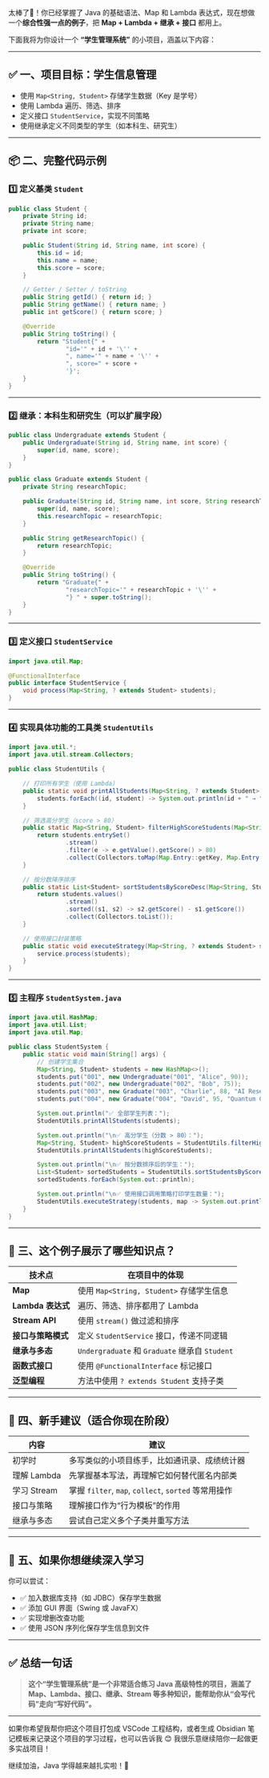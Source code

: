 太棒了👏！你已经掌握了 Java 的基础语法、Map 和 Lambda 表达式，现在想做一个**综合性强一点的例子**，把 **Map + Lambda + 继承 + 接口** 都用上。

下面我将为你设计一个 **“学生管理系统”** 的小项目，涵盖以下内容：

---

## ✅ 一、项目目标：学生信息管理

- 使用 `Map<String, Student>` 存储学生数据（Key 是学号）
- 使用 Lambda 遍历、筛选、排序
- 定义接口 `StudentService`，实现不同策略
- 使用继承定义不同类型的学生（如本科生、研究生）

---

## 📦 二、完整代码示例

### 1️⃣ 定义基类 `Student`

```java
public class Student {
    private String id;
    private String name;
    private int score;

    public Student(String id, String name, int score) {
        this.id = id;
        this.name = name;
        this.score = score;
    }

    // Getter / Setter / toString
    public String getId() { return id; }
    public String getName() { return name; }
    public int getScore() { return score; }

    @Override
    public String toString() {
        return "Student{" +
                "id='" + id + '\'' +
                ", name='" + name + '\'' +
                ", score=" + score +
                '}';
    }
}
```

---

### 2️⃣ 继承：本科生和研究生（可以扩展字段）

```java
public class Undergraduate extends Student {
    public Undergraduate(String id, String name, int score) {
        super(id, name, score);
    }
}

public class Graduate extends Student {
    private String researchTopic;

    public Graduate(String id, String name, int score, String researchTopic) {
        super(id, name, score);
        this.researchTopic = researchTopic;
    }

    public String getResearchTopic() {
        return researchTopic;
    }

    @Override
    public String toString() {
        return "Graduate{" +
                "researchTopic='" + researchTopic + '\'' +
                "} " + super.toString();
    }
}
```

---

### 3️⃣ 定义接口 `StudentService`

```java
import java.util.Map;

@FunctionalInterface
public interface StudentService {
    void process(Map<String, ? extends Student> students);
}
```

---

### 4️⃣ 实现具体功能的工具类 `StudentUtils`

```java
import java.util.*;
import java.util.stream.Collectors;

public class StudentUtils {

    // 打印所有学生（使用 Lambda）
    public static void printAllStudents(Map<String, ? extends Student> students) {
        students.forEach((id, student) -> System.out.println(id + " → " + student));
    }

    // 筛选高分学生（score > 80）
    public static Map<String, Student> filterHighScoreStudents(Map<String, Student> students) {
        return students.entrySet()
                .stream()
                .filter(e -> e.getValue().getScore() > 80)
                .collect(Collectors.toMap(Map.Entry::getKey, Map.Entry::getValue));
    }

    // 按分数降序排序
    public static List<Student> sortStudentsByScoreDesc(Map<String, Student> students) {
        return students.values()
                .stream()
                .sorted((s1, s2) -> s2.getScore() - s1.getScore())
                .collect(Collectors.toList());
    }

    // 使用接口封装策略
    public static void executeStrategy(Map<String, ? extends Student> students, StudentService service) {
        service.process(students);
    }
}
```

---

### 5️⃣ 主程序 `StudentSystem.java`

```java
import java.util.HashMap;
import java.util.List;
import java.util.Map;

public class StudentSystem {
    public static void main(String[] args) {
        // 创建学生集合
        Map<String, Student> students = new HashMap<>();
        students.put("001", new Undergraduate("001", "Alice", 90));
        students.put("002", new Undergraduate("002", "Bob", 75));
        students.put("003", new Graduate("003", "Charlie", 88, "AI Research"));
        students.put("004", new Graduate("004", "David", 95, "Quantum Computing"));

        System.out.println("✅ 全部学生列表：");
        StudentUtils.printAllStudents(students);

        System.out.println("\n✅ 高分学生（分数 > 80）：");
        Map<String, Student> highScoreStudents = StudentUtils.filterHighScoreStudents(students);
        StudentUtils.printAllStudents(highScoreStudents);

        System.out.println("\n✅ 按分数排序后的学生：");
        List<Student> sortedStudents = StudentUtils.sortStudentsByScoreDesc(students);
        sortedStudents.forEach(System.out::println);

        System.out.println("\n✅ 使用接口调用策略打印学生数量：");
        StudentUtils.executeStrategy(students, map -> System.out.println("学生总数：" + map.size()));
    }
}
```

---

## 🎯 三、这个例子展示了哪些知识点？

| 技术点 | 在项目中的体现 |
|--------|----------------|
| **Map** | 使用 `Map<String, Student>` 存储学生信息 |
| **Lambda 表达式** | 遍历、筛选、排序都用了 Lambda |
| **Stream API** | 使用 `stream()` 做过滤和排序 |
| **接口与策略模式** | 定义 `StudentService` 接口，传递不同逻辑 |
| **继承与多态** | `Undergraduate` 和 `Graduate` 继承自 `Student` |
| **函数式接口** | 使用 `@FunctionalInterface` 标记接口 |
| **泛型编程** | 方法中使用 `? extends Student` 支持子类 |

---

## 📝 四、新手建议（适合你现在阶段）

| 内容 | 建议 |
|------|------|
| 初学时 | 多写类似的小项目练手，比如通讯录、成绩统计器 |
| 理解 Lambda | 先掌握基本写法，再理解它如何替代匿名内部类 |
| 学习 Stream | 掌握 `filter`, `map`, `collect`, `sorted` 等常用操作 |
| 接口与策略 | 理解接口作为“行为模板”的作用 |
| 继承与多态 | 尝试自己定义多个子类并重写方法 |

---

## 🧠 五、如果你想继续深入学习

你可以尝试：
- ✅ 加入数据库支持（如 JDBC）保存学生数据
- ✅ 添加 GUI 界面（Swing 或 JavaFX）
- ✅ 实现增删改查功能
- ✅ 使用 JSON 序列化保存学生信息到文件

---

## ✅ 总结一句话

> **这个“学生管理系统”是一个非常适合练习 Java 高级特性的项目，涵盖了 Map、Lambda、接口、继承、Stream 等多种知识，能帮助你从“会写代码”走向“写好代码”。**

---

如果你希望我帮你把这个项目打包成 VSCode 工程结构，或者生成 Obsidian 笔记模板来记录这个项目的学习过程，也可以告诉我 😊 我很乐意继续陪你一起做更多实战项目！

继续加油，Java 学得越来越扎实啦！🚀